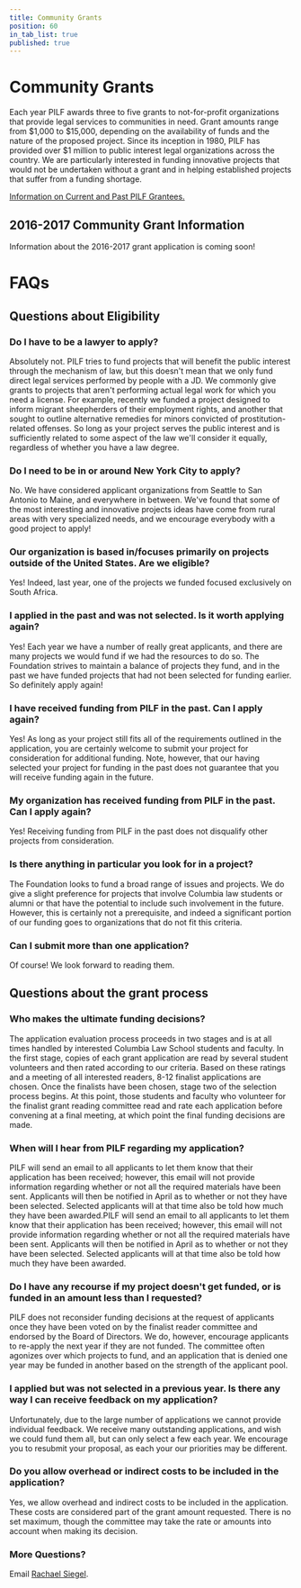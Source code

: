 ```yaml
---
title: Community Grants
position: 60
in_tab_list: true
published: true
---
```


# Community Grants

Each year PILF awards three to five grants to not-for-profit organizations that provide legal services to communities in need.  Grant amounts range from $1,000 to $15,000, depending on the availability of funds and the nature of the proposed project. Since its inception in 1980, PILF has provided over $1 million to public interest legal organizations across the country. We are particularly interested in funding innovative projects that would not be undertaken without a grant and in helping established projects that suffer from a funding shortage.  

[Information on Current and Past PILF Grantees.](/grantees)

## 2016-2017 Community Grant Information

Information about the 2016-2017 grant application is coming soon!

# FAQs

## Questions about Eligibility

### Do I have to be a lawyer to apply?

Absolutely not. PILF tries to fund projects that will benefit the public interest through the mechanism of law, but this doesn't mean that we only fund direct legal services performed by people with a JD. We commonly give grants to projects that aren't performing actual legal work for which you need a license. For example, recently we funded a project designed to inform migrant sheepherders of their employment rights, and another that sought to outline alternative remedies for minors convicted of prostitution-related offenses. So long as your project serves the public interest and is sufficiently related to some aspect of the law we'll consider it equally, regardless of whether you have a law degree.

### Do I need to be in or around New York City to apply?

No. We have considered applicant organizations from Seattle to San Antonio to Maine, and everywhere in between. We've found that some of the most interesting and innovative projects ideas have come from rural areas with very specialized needs, and we encourage everybody with a good project to apply!

### Our organization is based in/focuses primarily on projects outside of the United States. Are we eligible?

Yes! Indeed, last year, one of the projects we funded focused exclusively on South Africa.

### I applied in the past and was not selected. Is it worth applying again?

Yes! Each year we have a number of really great applicants, and there are many projects we would fund if we had the resources to do so. The Foundation strives to maintain a balance of projects they fund, and in the past we have funded projects that had not been selected for funding earlier. So definitely apply again!  

### I have received funding from PILF in the past. Can I apply again?

Yes! As long as your project still fits all of the requirements outlined in the application, you are certainly welcome to submit your project for consideration for additional funding. Note, however, that our having selected your project for funding in the past does not guarantee that you will receive funding again in the future.

### My organization has received funding from PILF in the past. Can I apply again?

Yes! Receiving funding from PILF in the past does not disqualify other projects from consideration.

### Is there anything in particular you look for in a project?

The Foundation looks to fund a broad range of issues and projects. We do give a slight preference for projects that involve Columbia law students or alumni or that have the potential to include such involvement in the future. However, this is certainly not a prerequisite, and indeed a significant portion of our funding goes to organizations that do not fit this criteria.

### Can I submit more than one application?

Of course! We look forward to reading them.

## Questions about the grant process

### Who makes the ultimate funding decisions?

The application evaluation process proceeds in two stages and is at all times handled by interested Columbia Law School students and faculty. In the first stage, copies of each grant application are read by several student volunteers and then rated according to our criteria. Based on these ratings and a meeting of all interested readers, 8-12 finalist applications are chosen. Once the finalists have been chosen, stage two of the selection process begins. At this point, those students and faculty who volunteer for the finalist grant reading committee read and rate each application before convening at a final meeting, at which point the final funding decisions are made.

### When will I hear from PILF regarding my application?

PILF will send an email to all applicants to let them know that their application has been received; however, this email will not provide information regarding whether or not all the required materials have been sent. Applicants will then be notified in April as to whether or not they have been selected. Selected applicants will at that time also be told how much they have been awarded.PILF will send an email to all applicants to let them know that their application has been received; however, this email will not provide information regarding whether or not all the required materials have been sent. Applicants will then be notified in April as to whether or not they have been selected. Selected applicants will at that time also be told how much they have been awarded.

### Do I have any recourse if my project doesn't get funded, or is funded in an amount less than I requested?

PILF does not reconsider funding decisions at the request of applicants once they have been voted on by the finalist reader committee and endorsed by the Board of Directors. We do, however, encourage applicants to re-apply the next year if they are not funded. The committee often agonizes over which projects to fund, and an application that is denied one year may be funded in another based on the strength of the applicant pool.

### I applied but was not selected in a previous year. Is there any way I can receive feedback on my application?

Unfortunately, due to the large number of applications we cannot provide individual feedback.  We receive many outstanding applications, and wish we could fund them all, but can only select a few each year.  We encourage you to resubmit your proposal, as each your our priorities may be different.

### Do you allow overhead or indirect costs to be included in the application?

Yes, we allow overhead and indirect costs to be included in the application. These costs are considered part of the grant amount requested. There is no set maximum, though the committee may take the rate or amounts into account when making its decision.

### More Questions?

Email [Rachael Siegel](mailto:PILF.Grants@gmail.com).

